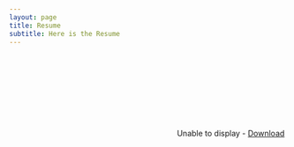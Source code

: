 ```yaml
---
layout: page
title: Resume
subtitle: Here is the Resume
---
```


<div id="resume-pdf" class="base">
  <object data="{{ site.baseurl }}/CV/FW_Resume.pdf" width="100%" height="800" type="application/pdf">
    <embed src="{{ site.baseurl }}/CV/FW_Resume.pdf" type='application/pdf'>
      Unable to display - <a href="{{ site.baseurl }}/CV/FW_Resume.pdf">Download</a>
    </embed>
  </object>
</div>

<script defer="defer" type="text/javascript">
var fullElementId = "resume-pdf"
var content = document.getElementById("content");
var fullElement = document.getElementById(fullElementId);
content.style.padding = 0;
content.style.margin = 0;
fullElement.style.height = content.scrollHeight + "px";
</script>
 
